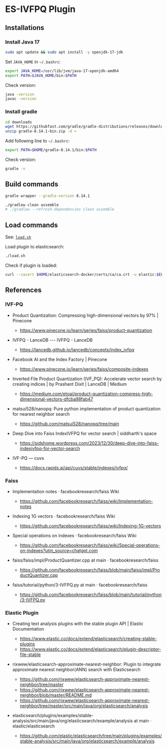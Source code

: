# ES-IVFPQ Plugin

## Installations

### Install Java 17

```sh
sudo apt update && sudo apt install -y openjdk-17-jdk
```

Set `JAVA_HOME` in `~/.bashrc`:

```sh
export JAVA_HOME=/usr/lib/jvm/java-17-openjdk-amd64
export PATH=$JAVA_HOME/bin:$PATH
```

Check version:

```sh
java -version
javac -version
```

### Install gradle

```sh
cd downloads
wget https://githubfast.com/gradle/gradle-distributions/releases/download/v8.14.1/gradle-8.14.1-bin.zip
unzip gradle-8.14.1-bin.zip -d ~
```

Add following line to `~/.bashrc`:

```sh
export PATH=$HOME/gradle-8.14.1/bin:$PATH
```

Check version:

```sh
gradle -v
```

## Build commands

```sh
gradle wrapper --gradle-version 8.14.1
```

```sh
./gradlew clean assemble
# ./gradlew --refresh-dependencies clean assemble
```

## Load commands

See: [`load.sh`](./load.sh)

Load plugin to elasticsearch:

```sh
./load.sh
```

Check if plugin is loaded:

```sh
curl --cacert $HOME/elasticsearch-docker/certs/ca/ca.crt -u elastic:$ELASTIC_PASSWORD -X GET "https://localhost:19200/_cat/plugins?v"
```

## References

### IVF-PQ

* Product Quantization: Compressing high-dimensional vectors by 97% | Pinecone
  * https://www.pinecone.io/learn/series/faiss/product-quantization

* IVFPQ - LanceDB --- IVFPQ - LanceDB
  * https://lancedb.github.io/lancedb/concepts/index_ivfpq

* Facebook AI and the Index Factory | Pinecone
  * https://www.pinecone.io/learn/series/faiss/composite-indexes

* Inverted File Product Quantization (IVF_PQ): Accelerate vector search by creating indices | by Prashant Dixit | LanceDB | Medium
  * https://medium.com/etoai/product-quantization-compress-high-dimensional-vectors-dfcba98fab47

* matsui528/nanopq: Pure python implementation of product quantization for nearest neighbor search
  * https://github.com/matsui528/nanopq/tree/main

* Deep Dive into Faiss IndexIVFPQ for vector search | siddharth's space
  * https://sidshome.wordpress.com/2023/12/30/deep-dive-into-faiss-indexivfpq-for-vector-search

* IVF-PQ — cuvs
  * https://docs.rapids.ai/api/cuvs/stable/indexes/ivfpq/


### Faiss

* Implementation notes · facebookresearch/faiss Wiki
  * https://github.com/facebookresearch/faiss/wiki/Implementation-notes

* Indexing 1G vectors · facebookresearch/faiss Wiki
  * https://github.com/facebookresearch/faiss/wiki/Indexing-1G-vectors

* Special operations on indexes · facebookresearch/faiss Wiki
  * https://github.com/facebookresearch/faiss/wiki/Special-operations-on-indexes?utm_source=chatgpt.com

* faiss/faiss/impl/ProductQuantizer.cpp at main · facebookresearch/faiss
  * https://github.com/facebookresearch/faiss/blob/main/faiss/impl/ProductQuantizer.cpp

* faiss/tutorial/python/3-IVFPQ.py at main · facebookresearch/faiss
  * https://github.com/facebookresearch/faiss/blob/main/tutorial/python/3-IVFPQ.py


### Elastic Plugin

* Creating text analysis plugins with the stable plugin API | Elastic Documentation
  * https://www.elastic.co/docs/extend/elasticsearch/creating-stable-plugins
  * https://www.elastic.co/docs/extend/elasticsearch/plugin-descriptor-file-stable

* rixwew/elasticsearch-approximate-nearest-neighbor: Plugin to integrate approximate nearest neighbor(ANN) search with Elasticsearch
  * https://github.com/rixwew/elasticsearch-approximate-nearest-neighbor/tree/master
  * https://github.com/rixwew/elasticsearch-approximate-nearest-neighbor/blob/master/README.md
  * https://github.com/rixwew/elasticsearch-approximate-nearest-neighbor/tree/master/src/main/java/org/elasticsearch/analysis

* elasticsearch/plugins/examples/stable-analysis/src/main/java/org/elasticsearch/example/analysis at main · elastic/elasticsearch
  * https://github.com/elastic/elasticsearch/tree/main/plugins/examples/stable-analysis/src/main/java/org/elasticsearch/example/analysis
